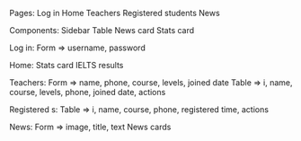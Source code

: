 Pages:
    Log in 
    Home
    Teachers
    Registered students
    News

Components:
    Sidebar
    Table
    News card
    Stats card

Log in:
    Form => username, password

Home:
    Stats card
    IELTS results

Teachers:
    Form => name, phone, course, levels, joined date
    Table => i, name, course, levels, phone, joined date, actions

Registered s:
    Table => i, name, course, phone, registered time, actions

News:
    Form => image, title, text
    News cards